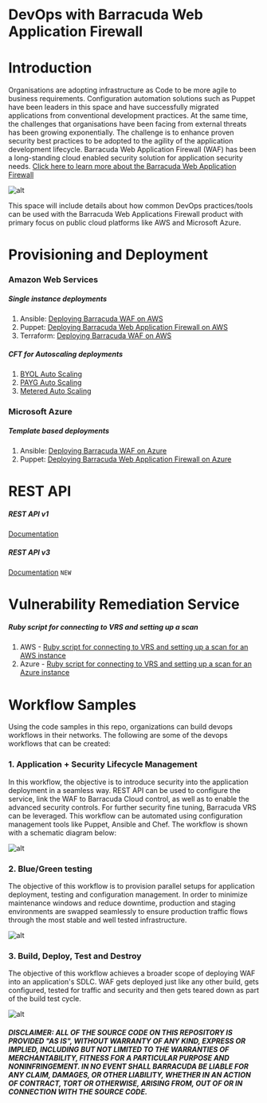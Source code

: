 # DevOps with Barracuda Web Application Firewall

# Introduction

Organisations are adopting infrastructure as Code to be more agile to business requirements. Configuration automation solutions such as Puppet have been leaders in this space and have successfully migrated applications from conventional development practices. At the same time, the challenges that organisations have been facing from external threats has been growing exponentially. The challenge is to enhance proven security best practices to be adopted to the agility of the application development lifecycle. Barracuda Web Application Firewall (WAF) has been a long-standing cloud enabled security solution for application security needs. [Click here to learn more about the Barracuda Web Application Firewall](https://campus.barracuda.com/product/webapplicationfirewall/) 

![alt](https://www.barracuda.com/assets/img/sections/programs/azure/img_app-security_diagram1.png)


This space will include details about how common DevOps practices/tools can be used with the Barracuda Web Applications Firewall product with primary focus on public cloud platforms like AWS and Microsoft Azure.

# Provisioning and Deployment
### Amazon Web Services
##### Single instance deployments
1. Ansible: [Deploying Barracuda WAF on AWS](https://github.com/barracudanetworks/waf-automation/blob/master/WAF_provisioning_code_samples/ansible_examples/waf_ec2.yml)
2. Puppet: [Deploying Barracuda Web Application Firewall on AWS](https://github.com/barracudanetworks/waf-automation/tree/master/WAF_provisioning_code_samples/puppet_examples/aws/modules/profiles)
3. Terraform: [Deploying Barracuda WAF on AWS](https://github.com/barracudanetworks/waf-automation/tree/master/WAF_provisioning_code_samples/terraform_examples)
##### CFT for Autoscaling deployments
1. [BYOL Auto Scaling](https://campus.barracuda.com/product/webapplicationfirewall/article/WAF/BYOLAutoScaling/)
2. [PAYG Auto Scaling](https://campus.barracuda.com/product/webapplicationfirewall/article/display/BWAFv76/73007159/)
3. [Metered Auto Scaling](https://campus.barracuda.com/product/webapplicationfirewall/article/display/BWAFv76/68361418/)
### Microsoft Azure
##### Template based deployments
1. Ansible: [Deploying Barracuda WAF on Azure](https://github.com/barracudanetworks/waf-automation/tree/master/WAF_provisioning_code_samples/ansible_examples)
2. Puppet: [Deploying Barracuda Web Application Firewall on Azure](https://github.com/barracudanetworks/waf-automation/tree/master/WAF_provisioning_code_samples/puppet_examples/azureinfra)
# REST API
##### REST API v1
[Documentation](https://campus.barracuda.com/product/webapplicationfirewall/article/WAF/RESTAPI/)
##### REST API v3
[Documentation](https://campus.barracuda.com/product/webapplicationfirewall/api) `NEW`

# Vulnerability Remediation Service
##### Ruby script for connecting to VRS and setting up a scan
1. AWS - [Ruby script for connecting to VRS and setting up a scan for an AWS instance](https://github.com/barracudanetworks/waf-automation/blob/master/VRS/ruby-vrs-aws.rb)
2. Azure - [Ruby script for connecting to VRS and setting up a scan for an Azure instance](https://github.com/barracudanetworks/waf-automation/blob/master/VRS/ruby-vrs-azure.rb)
# Workflow Samples
Using the code samples in this repo, organizations can build devops workflows in their networks. The following are some of the devops workflows that can be created:

### 1. Application + Security Lifecycle Management
In this workflow, the objective is to introduce security into the application deployment in a seamless way. REST API can be used to configure the service, link the WAF to Barracuda Cloud control, as well as to enable the advanced security controls. For further security fine tuning, Barracuda VRS can be leveraged. This workflow can be automated using configuration management tools like Puppet, Ansible and Chef. The workflow is shown with a schematic diagram below:

![alt](https://github.com/barracudanetworks/waf-automation/blob/master/images/Screen%20Shot%202017-09-07%20at%2011.19.23%20AM.png)

### 2. Blue/Green testing
The objective of this workflow is to provision parallel setups for application deployment, testing and configuration management. In order to minimize maintenance windows and reduce downtime, production and staging environments are swapped seamlessly to ensure production traffic flows through the most stable and well tested infrastructure.

![alt](https://github.com/barracudanetworks/waf-automation/blob/master/images/Screen%20Shot%202017-09-07%20at%2011.20.39%20AM.png)

### 3. Build, Deploy, Test and Destroy
The objective of this workflow achieves a broader scope of deploying WAF into an application's SDLC. WAF gets deployed just like any other build, gets configured, tested for traffic and security and then gets teared down as part of the build test cycle.

![alt](https://github.com/barracudanetworks/waf-automation/blob/master/images/Screen%20Shot%202017-09-07%20at%2011.21.15%20AM.png)

##### DISCLAIMER: ALL OF THE SOURCE CODE ON THIS REPOSITORY IS PROVIDED "AS IS", WITHOUT WARRANTY OF ANY KIND, EXPRESS OR IMPLIED, INCLUDING BUT NOT LIMITED TO THE WARRANTIES OF MERCHANTABILITY, FITNESS FOR A PARTICULAR PURPOSE AND NONINFRINGEMENT. IN NO EVENT SHALL BARRACUDA BE LIABLE FOR ANY CLAIM, DAMAGES, OR OTHER LIABILITY, WHETHER IN AN ACTION OF CONTRACT, TORT OR OTHERWISE, ARISING FROM, OUT OF OR IN CONNECTION WITH THE SOURCE CODE. #####

